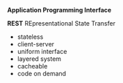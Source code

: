 **Application Programming Interface** 

**REST** 
	REpresentational
	State
	Transfer
- stateless
- client-server
- uniform interface 
- layered system
- cacheable
- code on demand